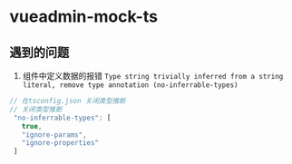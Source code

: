 # vueadmin-mock-ts

## 遇到的问题
1. 组件中定义数据的报错 
`Type string trivially inferred from a string literal, remove type annotation (no-inferrable-types)`
```js
// 在tsconfig.json 关闭类型推断
// 关闭类型推断
 "no-inferrable-types": [
   true,
   "ignore-params",
   "ignore-properties"
 ]
 ```
